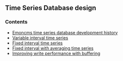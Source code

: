 ## Time Series Database design

### Contents 

- [Emoncms time series database development history](history.md)
- [Variable interval time series](variableinterval.md)
- [Fixed interval time series](fixedinterval.md)
- [Fixed interval with averaging time series](fixedintervalaveraging.md)
- [Improving write performance with buffering]()
